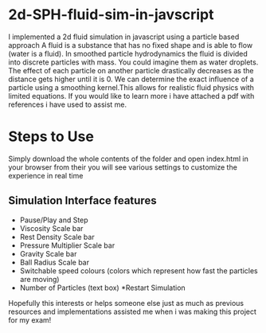 # 2d-SPH-fluid-sim-in-javscript
I implemented a 2d fluid simulation in javascript using a particle based approach A fluid is a substance that has no fixed shape and is able to flow (water is a fluid). In smoothed particle hydrodynamics the fluid is divided into discrete particles with mass. You could imagine them as water droplets. The effect of each particle on another particle drastically decreases as the distance gets higher until it is 0. We can determine the exact influence of a particle using a smoothing kernel.This allows for realistic fluid physics with limited equations. If you would like to learn more i have attached a pdf with references i have used to assist me.

# Steps to Use
Simply download the whole contents of the folder and open index.html in your browser from their you will see various settings to customize the experience in real time
## Simulation Interface features
* Pause/Play and Step 
* Viscosity Scale bar
* Rest Density Scale bar
* Pressure Multiplier Scale bar
* Gravity Scale bar
* Ball Radius Scale bar 
* Switchable speed colours (colors which represent how fast the particles are moving)
* Number of Particles (text box)
*Restart Simulation

Hopefully this interests or helps someone else just as much as previous resources and implementations assisted me when i was making this project for my exam!
